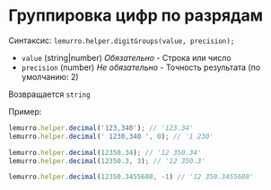 # Группировка цифр по разрядам

Синтаксис: `lemurro.helper.digitGroups(value, precision);`
- `value` (string|number) *Обязательно* - Строка или число
- `precision` (number) *Не обязательно* - Точность результата (по умолчанию: 2)

Возвращается `string`

Пример:
```js
lemurro.helper.decimal('123,340'); // '123.34'
lemurro.helper.decimal(' 1230,340 ', 0); // '1 230'

lemurro.helper.decimal(12350.34); // '12 350.34'
lemurro.helper.decimal(12350.3, 3); // '12 350.3'

lemurro.helper.decimal(12350.3455688, -1) // '12 350.3455688'
```
